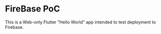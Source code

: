 # FireBase PoC
This is a Web-only Flutter "Hello World" app intended to test deployment to Firebase.